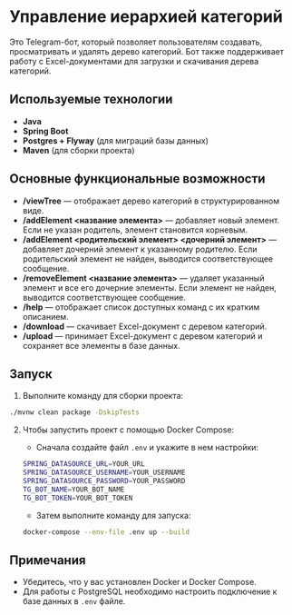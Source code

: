 



# Управление иерархией категорий

Это Telegram-бот, который позволяет пользователям создавать, просматривать и удалять дерево категорий. Бот также поддерживает работу с Excel-документами для загрузки и скачивания дерева категорий.

## Используемые технологии
- **Java**
- **Spring Boot**
- **Postgres + Flyway** (для миграций базы данных)
- **Maven** (для сборки проекта)

## Основные функциональные возможности

- **/viewTree** — отображает дерево категорий в структурированном виде.
- **/addElement <название элемента>** — добавляет новый элемент. Если не указан родитель, элемент становится корневым.
- **/addElement <родительский элемент> <дочерний элемент>** — добавляет дочерний элемент к указанному родителю. Если родительский элемент не найден, выводится соответствующее сообщение.
- **/removeElement <название элемента>** — удаляет указанный элемент и все его дочерние элементы. Если элемент не найден, выводится соответствующее сообщение.
- **/help** — отображает список доступных команд с их кратким описанием.
- **/download** — скачивает Excel-документ с деревом категорий.
- **/upload** — принимает Excel-документ с деревом категорий и сохраняет все элементы в базе данных.

## Запуск

1. Выполните команду для сборки проекта:
```bash
./mvnw clean package -DskipTests
```

2. Чтобы запустить проект с помощью Docker Compose:

    - Сначала создайте файл `.env` и укажите в нем настройки:
   ```bash
   SPRING_DATASOURCE_URL=YOUR_URL
   SPRING_DATASOURCE_USERNAME=YOUR_USERNAME
   SPRING_DATASOURCE_PASSWORD=YOUR_PASSWORD
   TG_BOT_NAME=YOUR_BOT_NAME
   TG_BOT_TOKEN=YOUR_BOT_TOKEN
   ```

    - Затем выполните команду для запуска:
   ```bash
   docker-compose --env-file .env up --build
   ```

## Примечания

- Убедитесь, что у вас установлен Docker и Docker Compose.
- Для работы с PostgreSQL необходимо настроить подключение к базе данных в `.env` файле.